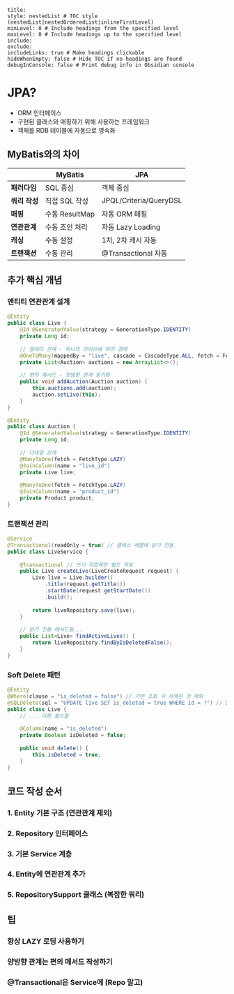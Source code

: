 
```table-of-contents
title: 
style: nestedList # TOC style (nestedList|nestedOrderedList|inlineFirstLevel)
minLevel: 0 # Include headings from the specified level
maxLevel: 0 # Include headings up to the specified level
include: 
exclude: 
includeLinks: true # Make headings clickable
hideWhenEmpty: false # Hide TOC if no headings are found
debugInConsole: false # Print debug info in Obsidian console
```

# JPA?
- ORM 인터페이스
- 구현된 클래스와 매핑하기 위해 사용하는 프레임워크
- 객체를 RDB 테이블에 자동으로 영속화

## MyBatis와의 차이
|           | MyBatis      | JPA                    |
| --------- | ------------ | ---------------------- |
| **패러다임**  | SQL 중심       | 객체 중심                  |
| **쿼리 작성** | 직접 SQL 작성    | JPQL/Criteria/QueryDSL |
| **매핑**    | 수동 ResultMap | 자동 ORM 매핑              |
| **연관관계**  | 수동 조인 처리     | 자동 Lazy Loading        |
| **캐싱**    | 수동 설정        | 1차, 2차 캐시 자동           |
| **트랜잭션**  | 수동 관리        | @Transactional 자동      |

## 추가 핵심 개념
### 엔티티 연관관계 설계
```java
@Entity
public class Live {
    @Id @GeneratedValue(strategy = GenerationType.IDENTITY)
    private Long id;
    
    // 일대다 관계 - 하나의 라이브에 여러 경매
    @OneToMany(mappedBy = "live", cascade = CascadeType.ALL, fetch = FetchType.LAZY)
    private List<Auction> auctions = new ArrayList<>();
    
    // 편의 메서드 - 양방향 관계 동기화
    public void addAuction(Auction auction) {
        this.auctions.add(auction);
        auction.setLive(this);
    }
}

@Entity
public class Auction {
    @Id @GeneratedValue(strategy = GenerationType.IDENTITY)
    private Long id;
    
    // 다대일 관계
    @ManyToOne(fetch = FetchType.LAZY)
    @JoinColumn(name = "live_id")
    private Live live;
    
    @ManyToOne(fetch = FetchType.LAZY)
    @JoinColumn(name = "product_id")
    private Product product;
}
```

### 트랜잭션 관리
```java
@Service
@Transactional(readOnly = true) // 클래스 레벨에 읽기 전용
public class LiveService {
    
    @Transactional // 쓰기 작업에만 별도 적용
    public Live createLive(LiveCreateRequest request) {
        Live live = Live.builder()
            .title(request.getTitle())
            .startDate(request.getStartDate())
            .build();
        
        return liveRepository.save(live);
    }
    
    // 읽기 전용 메서드들...
    public List<Live> findActiveLives() {
        return liveRepository.findByIsDeletedFalse();
    }
}
```
### Soft Delete 패턴
```java
@Entity
@Where(clause = "is_deleted = false") // 기본 조회 시 삭제된 것 제외
@SQLDelete(sql = "UPDATE live SET is_deleted = true WHERE id = ?") // DELETE를 UPDATE로 변경
public class Live {
    // ... 다른 필드들
    
    @Column(name = "is_deleted")
    private Boolean isDeleted = false;
    
    public void delete() {
        this.isDeleted = true;
    }
}
```


## 코드 작성 순서
### 1. Entity 기본 구조 (연관관계 제외)
### 2. Repository 인터페이스
### 3. 기본 Service 계층
### 4. Entity에 연관관계 추가
### 5. RepositorySupport 클래스 (복잡한 쿼리)
## 팁
### 항상 LAZY 로딩 사용하기
### 양방향 관계는 편의 메서드 작성하기
### @Transactional은 Service에 (Repo 말고)
